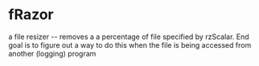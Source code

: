 # fRazor
a file resizer -- removes a a percentage of file specified by rzScalar.  End goal is to figure out a way to do this when the file is being accessed from another (logging) program
